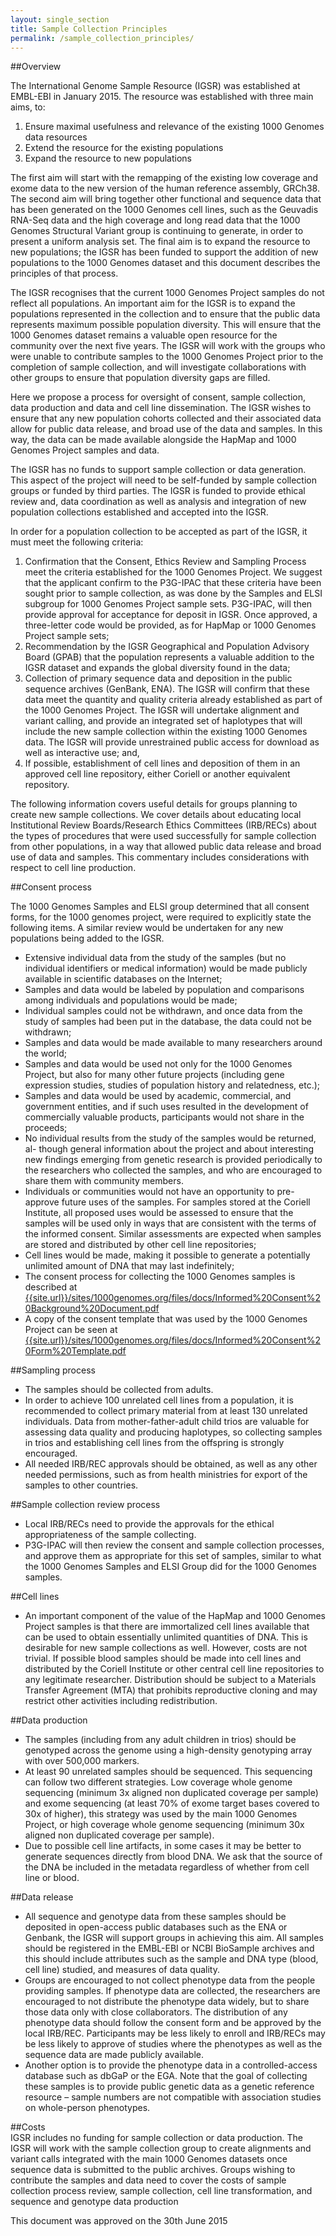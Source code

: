 ```yaml
---
layout: single_section
title: Sample Collection Principles
permalink: /sample_collection_principles/
---
```


##Overview

The International Genome Sample Resource (IGSR) was established at EMBL-EBI in January 2015. The resource was established with three main aims, to:

1.	Ensure maximal usefulness and relevance of the existing 1000 Genomes data resources
2.	Extend the resource for the existing populations
3.	Expand the resource to new populations

The first aim will start with the remapping of the existing low coverage and exome data to the new version of the human reference assembly, GRCh38. The second aim will bring together other functional and sequence data that has been generated on the 1000 Genomes cell lines, such as the Geuvadis RNA-Seq data and the high coverage and long read data that the 1000 Genomes Structural Variant group is continuing to generate, in order to present a uniform analysis set. The final aim is to expand the resource to new populations; the IGSR has been funded to support the addition of new populations to the 1000 Genomes dataset and this document describes the principles of that process.

The IGSR recognises that the current 1000 Genomes Project samples do not reflect all populations. An important aim for the IGSR is to expand the populations represented in the collection and to ensure that the public data represents maximum possible population diversity. This will ensure that the 1000 Genomes dataset remains a valuable open resource for the community over the next five years. The IGSR will work with the groups who were unable to contribute samples to the 1000 Genomes Project prior to the completion of sample collection, and will investigate collaborations with other groups to ensure that population diversity gaps are filled.

Here we propose a process for oversight of consent, sample collection, data production and data and cell line dissemination. The IGSR wishes to ensure that any new population cohorts collected and their associated data allow for public data release, and broad use of the data and samples. In this way, the data can be made available alongside the HapMap and 1000 Genomes Project samples and data. 

The IGSR has no funds to support sample collection or data generation. This aspect of the project will need to be self-funded by sample collection groups or funded by third parties. The IGSR is funded to provide ethical review and, data coordination as well as analysis and integration of new population collections established and accepted into the IGSR.   

In order for a population collection to be accepted as part of the IGSR, it must meet the following criteria:

1.	Confirmation that the Consent, Ethics Review and Sampling Process meet the criteria established for the 1000 Genomes Project.  We suggest that the applicant confirm to the P3G-IPAC that these criteria have been sought prior to sample collection, as was done by the Samples and ELSI subgroup for 1000 Genomes Project sample sets. P3G-IPAC, will then provide approval for acceptance for deposit in IGSR.  Once approved, a three-letter code would be provided, as for HapMap or 1000 Genomes Project sample sets;
2.	Recommendation by the IGSR Geographical and Population Advisory Board (GPAB) that the population represents a valuable addition to the IGSR dataset and expands the global diversity found in the data;
3.	Collection of primary sequence data and deposition in the public sequence archives (GenBank, ENA).  The IGSR will confirm that these data meet the quantity and quality criteria already established as part of the 1000 Genomes Project. The IGSR will undertake alignment and variant calling, and provide an integrated set of haplotypes that will include the new sample collection within the existing 1000 Genomes data. The IGSR will provide unrestrained public access for download as well as interactive use; and,
4.	If possible, establishment of cell lines and deposition of them in an approved cell line repository, either Coriell or another equivalent repository.

The following information covers useful details for groups planning to create new sample collections. We cover details about educating local Institutional Review Boards/Research Ethics Committees (IRB/RECs) about the types of procedures that were used successfully for sample collection from other populations, in a way that allowed public data release and broad use of data and samples.  This commentary includes considerations with respect to cell line production. 

##Consent process 

The 1000 Genomes Samples and ELSI group determined that all consent forms, for the 1000 genomes project, were required to explicitly state the following items. A similar review would be undertaken for any new populations being added to the IGSR.

- Extensive individual data from the study of the samples (but no individual identifiers or medical information) would be made publicly available in scientific databases on the Internet;
- Samples and data would be labeled by population and comparisons among individuals and populations would be made; 
- Individual samples could not be withdrawn, and once data from the study of samples had been put in the database, the data could not be withdrawn; 
- Samples and data would be made available to many researchers around the world; 
- Samples and data would be used not only for the 1000 Genomes Project, but also for many other future projects (including gene expression studies, studies of population history and relatedness, etc.); 
- Samples and data would be used by academic, commercial, and government entities, and if such uses resulted in the development of commercially valuable products, participants would not share in the proceeds; 
- No individual results from the study of the samples would be returned, al- though general information about the project and about interesting new findings emerging from genetic research is provided periodically to the researchers who collected the samples, and who are encouraged to share them with community members. 
- Individuals or communities would not have an opportunity to pre-approve future uses of the samples. For samples stored at the Coriell Institute, all proposed uses would be assessed to ensure that the samples will be used only in ways that are consistent with the terms of the informed consent. Similar assessments are expected when samples are stored and distributed by other cell line repositories; 
- Cell lines would be made, making it possible to generate a potentially unlimited amount of DNA that may last indefinitely; 
- The consent process for collecting the 1000 Genomes samples is described at [{{site.url}}/sites/1000genomes.org/files/docs/Informed%20Consent%20Background%20Document.pdf](/sites/1000genomes.org/files/docs/Informed%20Consent%20Background%20Document.pdf)
- A copy of the consent template that was used by the 1000 Genomes Project can be seen at [{{site.url}}/sites/1000genomes.org/files/docs/Informed%20Consent%20Form%20Template.pdf](/sites/1000genomes.org/files/docs/Informed%20Consent%20Form%20Template.pdf)

##Sampling process
- The samples should be collected from adults.
- In order to achieve 100 unrelated cell lines from a population, it is recommended to collect primary material from at least 130 unrelated individuals.  Data from mother-father-adult child trios are valuable for assessing data quality and producing haplotypes, so collecting samples in trios and establishing cell lines from the offspring is strongly encouraged.  
- All needed IRB/REC approvals should be obtained, as well as any other needed permissions, such as from health ministries for export of the samples to other countries.  

##Sample collection review process
- Local IRB/RECs need to provide the approvals for the ethical appropriateness of the sample collecting.  
- P3G-IPAC will then review the consent and sample collection processes, and approve them as appropriate for this set of samples, similar to what the 1000 Genomes Samples and ELSI Group did for the 1000 Genomes samples.

##Cell lines

- An important component of the value of the HapMap and 1000 Genomes Project samples is that there are immortalized cell lines available that can be used to obtain essentially unlimited quantities of DNA.  This is desirable for new sample collections as well.  However, costs are not trivial.   If possible blood samples should be made into cell lines and distributed by the Coriell Institute or other central cell line repositories to any legitimate researcher.  Distribution should be subject to a Materials Transfer Agreement (MTA) that prohibits reproductive cloning and may restrict other activities including redistribution.

##Data production
- The samples (including from any adult children in trios) should be genotyped across the genome using a high-density genotyping array with over 500,000 markers.
- At least 90 unrelated samples should be sequenced. This sequencing can follow two different strategies. Low coverage whole genome sequencing (minimum 3x aligned non duplicated coverage per sample) and exome sequencing (at least 70% of exome target bases covered to 30x of higher), this strategy was used by the main 1000 Genomes Project, or high coverage whole genome sequencing (minimum 30x aligned non duplicated coverage per sample).
- Due to possible cell line artifacts, in some cases it may be better to generate sequences directly from blood DNA. We ask that the source of the DNA be included in the metadata regardless of whether from cell line or blood.

##Data release
- All sequence and genotype data from these samples should be deposited in open-access public databases such as the ENA or Genbank, the IGSR will support groups in achieving this aim. All samples should be registered in the EMBL-EBI or NCBI BioSample archives and this should include attributes such as the sample and DNA type (blood, cell line) studied, and measures of data quality.
- Groups are encouraged to not collect phenotype data from the people providing samples.  If phenotype data are collected, the researchers are encouraged to not distribute the phenotype data widely, but to share those data only with close collaborators.  The distribution of any phenotype data should follow the consent form and be approved by the local IRB/REC.  Participants may be less likely to enroll and IRB/RECs may be less likely to approve of studies where the phenotypes as well as the sequence data are made publicly available.  
- Another option is to provide the phenotype data in a controlled-access database such as dbGaP or the EGA.  Note that the goal of collecting these samples is to provide public genetic data as a genetic reference resource – sample numbers are not compatible with association studies on whole-person phenotypes.  

##Costs  
IGSR includes no funding for sample collection or data production. The IGSR will work with the sample collection group to create alignments and variant calls integrated with the main 1000 Genomes datasets once sequence data is submitted to the public archives. Groups wishing to contribute the samples and data need to cover the costs of sample collection process review, sample collection, cell line transformation, and sequence and genotype data production

This document was approved on the 30th June 2015
